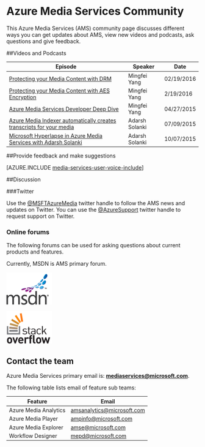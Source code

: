 <properties
	pageTitle="Azure Media Services Community Overview"
	description="This Azure Media Services (AMS) community page discusses different ways you can get updates about AMS, see new videos and podcasts, ask questions and give feedback. "
	services="media-services"
	documentationCenter=""
	authors="juliako"
	manager="erikre"
	editor=""/>

<tags
	ms.service="media-services"
	ms.workload="media"
	ms.tgt_pltfrm="na"
	ms.devlang="dotnet"
	ms.topic="article"
	ms.date="06/22/2016"  
	ms.author="juliako"/>

# Azure Media Services Community  

This Azure Media Services (AMS) community page discusses different ways you can get updates about AMS, view new videos and podcasts, ask questions and give feedback.   

##Videos and Podcasts

Episode|Speaker|Date
---|---|---
[Protecting your Media Content with DRM](https://azure.microsoft.com/documentation/videos/azurefridayprotectingyourmediacontentdrm/)|Mingfei Yang|02/19/2016
[Protecting your Media Content with AES Encryption](https://azure.microsoft.com/documentation/videos/azure-media-services-protecting-your-media-content-with-aes-encryption/)|Mingfei Yang|2/19/2016
[Azure Media Services Developer Deep Dive](https://azure.microsoft.com/documentation/videos/build-2015-azure-media-services-developer-deep-dive/)|Mingfei Yang|04/27/2015
[Azure Media Indexer automatically creates transcripts for your media](https://azure.microsoft.com/documentation/videos/azure-media-indexer-autoatically-creates-transcripts-for-your-media-with-adarsh-solanki/)|Adarsh Solanki|07/09/2015
[Microsoft Hyperlapse in Azure Media Services with Adarsh Solanki](https://azure.microsoft.com/documentation/videos/microsoft-hyperlapse-in-azure-media-services-with-adarsh-solanki/)|Adarsh Solanki|10/07/2015

##Provide feedback and make suggestions

[AZURE.INCLUDE [media-services-user-voice-include](../../includes/media-services-user-voice-include.md)]

##Discussion

###Twitter

Use the [@MSFTAzureMedia](https://twitter.com/MSFTAzureMedia) twitter handle to follow the AMS news and updates on Twitter. 
You can use the [@AzureSupport](https://twitter.com/azuresupport) twitter handle to request support on Twitter.  
 
### Online forums

The following forums can be used for asking questions about current products and features.

Currently, MSDN is AMS primary forum.

[![MSDN](./media/media-services-community/msdn.png)](https://social.msdn.microsoft.com/forums/azure/home?forum=MediaServices) 

[![StackOverflow](./media/media-services-community/stack-overflow.png)](http://stackoverflow.com/questions/tagged/azure-media-services) 

## Contact the team

Azure Media Services primary email is: **mediaservices@microsoft.com**.

The following table lists email of feature sub teams:

Feature|Email
---|---
Azure Media Analytics|amsanalytics@microsoft.com
Azure Media Player|ampinfo@microsoft.com 
Azure Media Explorer|amse@microsoft.com
Workflow Designer|mepd@microsoft.com
